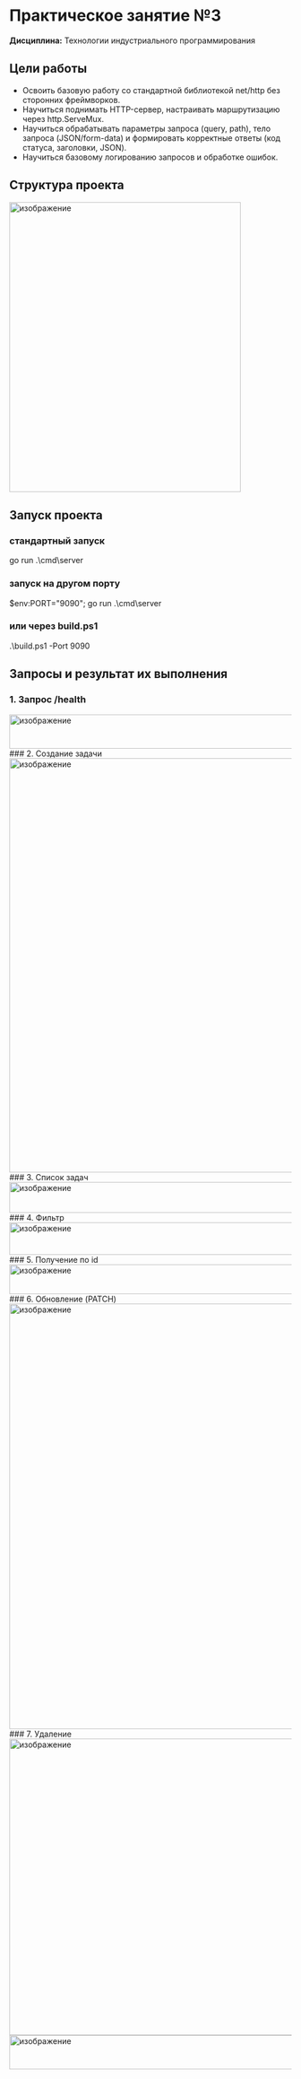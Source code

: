# Практическое занятие №3  
**Дисциплина:** Технологии индустриального программирования   
## Цели работы
-	Освоить базовую работу со стандартной библиотекой net/http без сторонних фреймворков.
-	Научиться поднимать HTTP-сервер, настраивать маршрутизацию через http.ServeMux.
-	Научиться обрабатывать параметры запроса (query, path), тело запроса (JSON/form-data) и формировать корректные ответы (код статуса, заголовки, JSON).
-	Научиться базовому логированию запросов и обработке ошибок.
## Структура проекта
<img width="413" height="517" alt="изображение" src="https://github.com/user-attachments/assets/749444b0-d23a-4037-b03c-61c2718809b9" />

## Запуск проекта
### стандартный запуск
go run .\cmd\server

### запуск на другом порту
$env:PORT="9090"; go run .\cmd\server

### или через build.ps1
.\build.ps1 -Port 9090
## Запросы и результат их выполнения
### 1. Запрос /health
   <img width="800" height="61" alt="изображение" src="https://github.com/user-attachments/assets/9b4b0362-c80c-4c6d-9cc3-ae22e825fa5d" />
### 2. Создание задачи
   <img width="1108" height="739" alt="изображение" src="https://github.com/user-attachments/assets/48f63da1-6369-4db3-ade4-b4339df3c2a3" />
### 3. Список задач
   <img width="777" height="55" alt="изображение" src="https://github.com/user-attachments/assets/e19048f5-9130-40a5-b0a0-992c05f93026" />
### 4. Фильтр
   <img width="910" height="58" alt="изображение" src="https://github.com/user-attachments/assets/c1cabeda-1d1c-4758-8a8d-15e245e18813" />
### 5. Получение по id
   <img width="812" height="53" alt="изображение" src="https://github.com/user-attachments/assets/1f492bab-2736-4ca4-8f6a-6ff056c2a644" />
### 6. Обновление (PATCH)
   <img width="1139" height="759" alt="изображение" src="https://github.com/user-attachments/assets/76892ef0-880b-4518-8cd7-e19f5918c00c" />
### 7. Удаление
   <img width="1124" height="529" alt="изображение" src="https://github.com/user-attachments/assets/b6d49613-08af-4fab-9f4c-515d221175cd" />
   <img width="789" height="61" alt="изображение" src="https://github.com/user-attachments/assets/10cc7fc8-ff07-4418-a5bc-a28d71875e11" />
   










